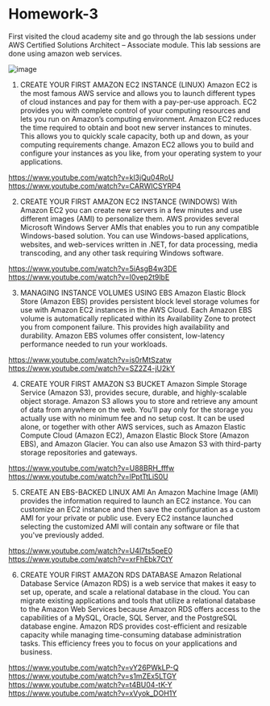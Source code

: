 # Homework-3

First visited the cloud academy site and go through the lab sessions under AWS Certified Solutions Architect – Associate module. 
This lab sessions are done using amazon web services.

![image](https://cloud.githubusercontent.com/assets/18346674/16896116/18dea0a0-4ba8-11e6-8de0-1ec7932255ae.png)

1. CREATE YOUR FIRST AMAZON EC2 INSTANCE (LINUX)
Amazon EC2 is the most famous AWS service and allows you to launch different types of cloud instances and pay for them with a pay-per-use approach. EC2 provides you with complete control of your computing resources and lets you run on Amazon’s computing environment. Amazon EC2 reduces the time required to obtain and boot new server instances to minutes. This allows you to quickly scale capacity, both up and down, as your computing requirements change. Amazon EC2 allows you to build and configure your instances as you like, from your operating system to your applications.

https://www.youtube.com/watch?v=kl3jQu04RoU
https://www.youtube.com/watch?v=CARWICSYRP4

2. CREATE YOUR FIRST AMAZON EC2 INSTANCE (WINDOWS)
With Amazon EC2 you can create new servers in a few minutes and use different images (AMI) to personalize them. AWS provides several Microsoft Windows Server AMIs that enables you to run any compatible Windows-based solution. You can use Windows-based applications, websites, and web-services written in .NET, for data processing, media transcoding, and any other task requiring Windows software.

https://www.youtube.com/watch?v=5iAsgB4w3DE
https://www.youtube.com/watch?v=I0vep2t9lbE

3. MANAGING INSTANCE VOLUMES USING EBS 
Amazon Elastic Block Store (Amazon EBS) provides persistent block level storage volumes for use with Amazon EC2 instances in the AWS Cloud.  Each Amazon EBS volume is automatically replicated within its Availability Zone to protect you from component failure. This provides high availability and durability. Amazon EBS volumes offer consistent, low-latency performance needed to run your workloads.

https://www.youtube.com/watch?v=is0rMtSzatw
https://www.youtube.com/watch?v=SZ2Z4-jU2kY

4. CREATE YOUR FIRST AMAZON S3 BUCKET
Amazon Simple Storage Service (Amazon S3), provides secure, durable, and highly-scalable object storage. Amazon S3 allows you to store and retrieve any amount of data from anywhere on the web. You'll pay only for the storage you actually use with no minimum fee and no setup cost. It can be used alone, or together with other AWS services, such as Amazon Elastic Compute Cloud (Amazon EC2), Amazon Elastic Block Store (Amazon EBS), and Amazon Glacier. You can also use Amazon S3 with third-party storage repositories and gateways.

https://www.youtube.com/watch?v=U88BRH_fffw
https://www.youtube.com/watch?v=lPptTtLiS0U

5. CREATE AN EBS-BACKED LINUX AMI
An Amazon Machine Image (AMI) provides the information required to launch an EC2 instance. You can customize an EC2 instance and then save the configuration as a custom AMI for your private or public use. Every EC2 instance launched selecting the customized AMI will contain any software or file that you've previously added.

https://www.youtube.com/watch?v=U4I7ts5peE0
https://www.youtube.com/watch?v=xrFhEbk7CtY

6. CREATE YOUR FIRST AMAZON RDS DATABASE
Amazon Relational Database Service (Amazon RDS) is a web service that makes it easy to set up, operate, and scale a relational database in the cloud. You can migrate existing applications and tools that utilize a relational database to the Amazon Web Services because Amazon RDS offers access to the capabilities of a MySQL, Oracle, SQL Server, and the PostgreSQL database engine. Amazon RDS provides cost-efficient and resizable capacity while managing time-consuming database administration tasks. This efficiency frees you to focus on your applications and business.

https://www.youtube.com/watch?v=vY26PWkLP-Q
https://www.youtube.com/watch?v=s1mZEx5LTGY
https://www.youtube.com/watch?v=t4BU04-tK-Y
https://www.youtube.com/watch?v=xVyok_DOH1Y

